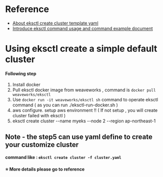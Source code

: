# Reference
- [About eksctl create cluster template yaml](https://github.com/weaveworks/eksctl/tree/master/examples)
- [Introduce eksctl command usage and command example document](https://eksctl.io/usage/managing-nodegroups/)

# Using eksctl create a simple default cluster
#### Following step
1. Install docker
2. Pull eksctl docker image from weaveworks , command is ` docker pull weaveworks/eksctl `
3. Use ` docker run -it weaveworks/eksctl sh ` command to operate eksctl command ( as you can run ./eksctl-run-docker.sh )
4. aws configure. setup aws environment !! ( If not setup , you will create cluster failed with eksctl )
5. eksctl create cluster --name myeks --node 2 --region ap-northeast-1

## Note - the step5 can use yaml define to create your customize cluster
#### command like : ` eksctl create cluster -f cluster.yaml `

#### :star: More details please go to reference
